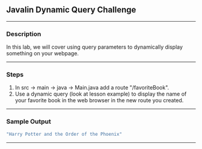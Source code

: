 ## Javalin Dynamic Query Challenge
---
### Description
In this lab, we will cover using query parameters to dynamically display something on your webpage.

---
### Steps
1. In src -> main -> java -> Main.java add a route "/favoriteBook".
2. Use a dynamic query (look at lesson example) to display the name of your favorite book in the web browser in the new route you created.
---
### Sample Output
```java
"Harry Potter and the Order of the Phoenix"
```
---
